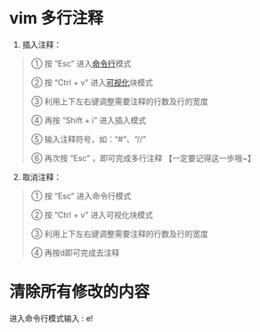 # vim 多行注释

1. 插入注释：

> ① 按 “Esc” 进入[命令行](https://so.csdn.net/so/search?q=命令行&spm=1001.2101.3001.7020)模式
>
> ② 按 “Ctrl + v” 进入[可视化](https://so.csdn.net/so/search?q=可视化&spm=1001.2101.3001.7020)块模式
>
> ③ 利用上下左右键调整需要注释的行数及行的宽度
>
> ④ 再按 “Shift + i” 进入插入模式
>
> ⑤ 输入注释符号，如：“#”、“//”
>
> ⑥ 再次按 “Esc” ，即可完成多行注释 【一定要记得这一步哦~】

2. 取消注释：

> ① 按 “Esc” 进入命令行模式
>
> ② 按 “Ctrl + v” 进入可视化块模式
>
> ③ 利用上下左右键调整需要注释的行数及行的宽度
>
> ④ 再按d即可完成去注释

# 清除所有修改的内容

进入命令行模式输入 : e!